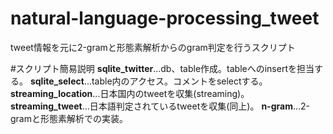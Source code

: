 # natural-language-processing_tweet
tweet情報を元に2-gramと形態素解析からのgram判定を行うスクリプト

#スクリプト簡易説明
**sqlite_twitter**...db、table作成。tableへのinsertを担当する。
**sqlite_select**...table内のアクセス。コメントをselectする。
**streaming_location**...日本国内のtweetを収集(streaming)。
**streaming_tweet**...日本語判定されているtweetを収集(同上)。
**n-gram**...2-gramと形態素解析での実装。
